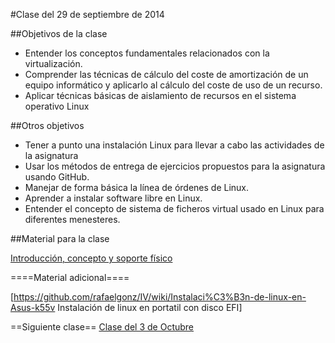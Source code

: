 #Clase del 29 de septiembre de 2014

##Objetivos de la clase

* Entender los conceptos fundamentales relacionados con la virtualización.
* Comprender las técnicas de cálculo del coste de amortización de un equipo informático y aplicarlo al cálculo del coste de uso de un recurso.
* Aplicar técnicas básicas de aislamiento de recursos en el sistema operativo Linux

##Otros objetivos

* Tener a punto una instalación Linux para llevar a cabo las actividades de la asignatura
* Usar los métodos de entrega de ejercicios propuestos para la asignatura usando GitHub.
* Manejar de forma básica la línea de órdenes de Linux.
* Aprender a instalar software libre en Linux. 
* Entender el concepto de sistema de ficheros virtual usado en Linux para diferentes menesteres.

##Material para la clase

[Introducción, concepto y soporte físico](http://jj.github.io/IV/documentos/temas/Intro_concepto_y_soporte_fisico#introduccin)

====Material adicional====

[https://github.com/rafaelgonz/IV/wiki/Instalaci%C3%B3n-de-linux-en-Asus-k55v Instalación de linux en portatil con disco EFI]

==Siguiente clase==
[Clase del 3 de Octubre](2.md)